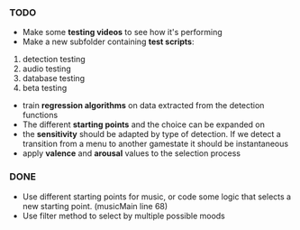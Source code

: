 ### TODO

- Make some **testing videos** to see how it's performing
- Make a new subfolder containing **test scripts**: 
1. detection testing
2. audio testing
3. database testing
4. beta testing
- train **regression algorithms** on data extracted from the detection functions
- The different **starting points** and the choice can be expanded on
- the **sensitivity** should be adapted by type of detection. If we detect a transition from a menu to another gamestate it should be instantaneous
- apply **valence** and **arousal** values to the selection process

### DONE

- Use different starting points for music, or code some logic that selects a new starting point. (musicMain line 68)
- Use filter method to select by multiple possible moods 